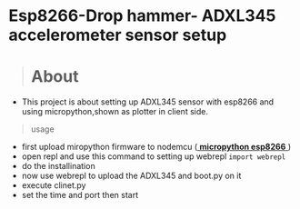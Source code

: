 # Esp8266-Drop hammer- ADXL345 accelerometer sensor setup

> # About
- This project is about setting up ADXL345 sensor with esp8266 and using micropython,shown as plotter in client side.
>  usage 
- first upload miropython firmware to nodemcu (<a href = "https://docs.micropython.org/en/latest/esp8266/esp8266/tutorial/repl.html" target = "_blank"> **micropython esp8266** </a>)
- open repl and use this command to setting up webrepl `import webrepl`
- do the installination
- now use webrepl to upload the ADXL345 and boot.py on it
- execute clinet.py 
- set the time and port then  start 
